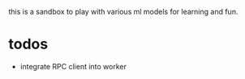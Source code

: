 this is a sandbox to play with various ml models for learning and fun.

# todos

- integrate RPC client into worker